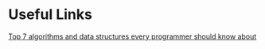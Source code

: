 # Useful Links

[Top 7 algorithms and data structures every programmer should know about](https://www.hackerearth.com/blog/developers/top-7-algorithms-data-structures-every-programmer-know/)